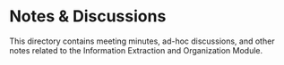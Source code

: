 # Notes & Discussions

This directory contains meeting minutes, ad-hoc discussions, and other notes related to the Information Extraction and Organization Module.